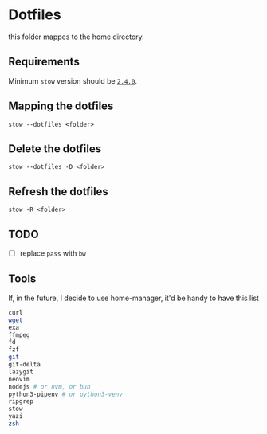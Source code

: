 # Dotfiles

this folder mappes to the home directory.

## Requirements

Minimum `stow` version should be [`2.4.0`](https://github.com/aspiers/stow/issues/33).

## Mapping the dotfiles

`stow --dotfiles <folder>`

## Delete the dotfiles

`stow --dotfiles -D <folder>`

## Refresh the dotfiles

`stow -R <folder>`


## TODO

- [ ]  replace `pass` with `bw`

## Tools

If, in the future, I decide to use home-manager, it'd be handy to have this list

```bash
curl
wget
exa
ffmpeg
fd
fzf
git
git-delta
lazygit
neovim
nodejs # or nvm, or bun
python3-pipenv # or python3-venv
ripgrep
stow
yazi
zsh
```
